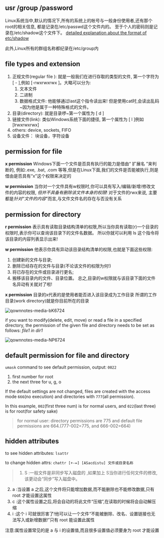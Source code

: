 usr /group /password
---
Linux系统当中,默认的情况下,所有的系统上的帐号与一般身份使用者,还有那个root的相关信息, 都是记录在/etc/passwd这个文件内的。
至于个人的密码则是记录在/etc/shadow这个文件下。 [detailed explanation about the format of etc/shadow](https://linuxize.com/post/etc-shadow-file/)

此外,Linux所有的群组名称都纪录在/etc/group内


file types and extension
---
1. 正规文件(regular file ): 就是一般我们在进行存取的类型的文件, 第一个字符为 [ - ],例如 [-rwxrwxrwx ]。大略可以分为:
    1. 文本文件
    2. 二进制
    3. 数据格式文件: 他能够通过last这个指令读出来! 但是使用cat时,会读出乱码~因为他是属于一种特殊格式的文件。
2. 目录(directory): 就是目录啰~第一个属性为 [ d ]
3. 链接文件(link): 类似Windows系统下面的捷径, 第一个属性为 [ l ]例如 [lrwxrwxrwx] 
4. others: device, sockets, FIFO
5. 设备文件： 块设备，字符设备


permission for file
---
**x permission**
Windows下面一个文件是否具有执行的能力是借由“ 扩展名 ”来判断的, 例如:.exe, .bat, .com 等等,但是在Linux下面,我们的文件是否能被执行,则是借由是否具有“x”这个权限来决定的

**w permission**
当你对一个文件具有w权限时,你可以具有写入/编辑/新增/修改文件的内容的权限, *但并不具备有删除该文件本身的权限*!
对于文件的rwx来说, 主要都是*针对“文件的内容*”而言,与文件文件名的存在与否没有关系


permission for directory
---
**r permission**
表示具有读取目录结构清单的权限,所以当你具有读取(r)一个目录的权限时,表示你可以查询该目录下的文件名数据。
 所以你就可以利用 ls 这个指令将该目录的内容列表显示出来!

**w permission**
他表示你具有异动该目录结构清单的权限,也就是下面这些权限:
1. 创建新的文件与目录; 
2. 删除已经存在的文件与目录(不论该文件的权限为何!)
3. 将已存在的文件或目录进行更名;
4. 搬移该目录内的文件、目录位置。 总之,目录的w权限就与该目录下面的文件名异动有关就对了啦!

**x permission**
目录的x代表的是使用者能否进入该目录成为工作目录
所谓的工作目录(work directory)就是你目前所在的目录

![qownnotes-media-bK6724](../../media/1176768886.png)

if you want to modify(delete, edit, move) or read a file in a specified directory, the permission of the given file and directory needs to be set as follows:
*file1 in dir1*

![qownnotes-media-NP6724](../../media/1159409523.png)


default permission for file and directory
---
`umask` command to see default permission, output: `0022`
1. first number for root
2. the next three for u, g, o

If the default settings are not changed, files are created with the access mode `666`(no execution) and directories with `777`(all permission). 

In this example, `002`(first three num) is for normal users, and `022`(last three) is for root(for safety sake)
> for normal user:
directory permissions are 775 and default file permissions are 664.(777-002=775, and 666-002=664)

hidden attributes
---
to see hidden attributes:
` lsattr `

to change hidden attrs:
`chattr [+-=] [ASacdistu] 文件或目录名称`


> 1. S :一般文件是非同步写入磁盘的 ,如果加上 S当你进行任何文件的修改,该更动会“同步”写入磁盘中。
2. a :当设置 a 之后,这个文件将只能增加数据,而不能删除也不能修改数据,只有root 才能设置这属性
3. c :这个属性设置之后,将会自动的将此文件“压缩”,在读取的时候将会自动解压缩
3. i :这个 i 可就很厉害了!他可以让一个文件“不能被删除、改名、设置链接也无法写入或新增数据!”只有 root 能设置此属性

注意:属性设置常见的是 a 与 i 的设置值,而且很多设置值必须要身为 root 才能设置

